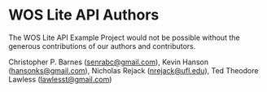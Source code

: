 # WOS Lite API Authors

The WOS Lite API Example Project would not be possible without the generous contributions of
our authors and contributors.

Christopher P. Barnes (senrabc@gmail.com), Kevin Hanson (hansonks@gmail.com), Nicholas Rejack (nrejack@ufl.edu), Ted Theodore Lawless (lawlesst@gmail.com)

